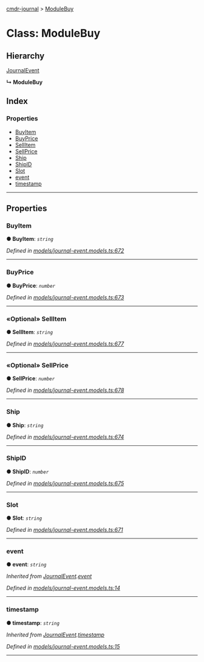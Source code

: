 [cmdr-journal](../README.md) > [ModuleBuy](../classes/modulebuy.md)



# Class: ModuleBuy

## Hierarchy


 [JournalEvent](journalevent.md)

**↳ ModuleBuy**







## Index

### Properties

* [BuyItem](modulebuy.md#buyitem)
* [BuyPrice](modulebuy.md#buyprice)
* [SellItem](modulebuy.md#sellitem)
* [SellPrice](modulebuy.md#sellprice)
* [Ship](modulebuy.md#ship)
* [ShipID](modulebuy.md#shipid)
* [Slot](modulebuy.md#slot)
* [event](modulebuy.md#event)
* [timestamp](modulebuy.md#timestamp)



---
## Properties
<a id="buyitem"></a>

###  BuyItem

**●  BuyItem**:  *`string`* 

*Defined in [models/journal-event.models.ts:672](https://github.com/chrisbruford/cmdr-journal/blob/0588b1f/src/models/journal-event.models.ts#L672)*





___

<a id="buyprice"></a>

###  BuyPrice

**●  BuyPrice**:  *`number`* 

*Defined in [models/journal-event.models.ts:673](https://github.com/chrisbruford/cmdr-journal/blob/0588b1f/src/models/journal-event.models.ts#L673)*





___

<a id="sellitem"></a>

### «Optional» SellItem

**●  SellItem**:  *`string`* 

*Defined in [models/journal-event.models.ts:677](https://github.com/chrisbruford/cmdr-journal/blob/0588b1f/src/models/journal-event.models.ts#L677)*





___

<a id="sellprice"></a>

### «Optional» SellPrice

**●  SellPrice**:  *`number`* 

*Defined in [models/journal-event.models.ts:678](https://github.com/chrisbruford/cmdr-journal/blob/0588b1f/src/models/journal-event.models.ts#L678)*





___

<a id="ship"></a>

###  Ship

**●  Ship**:  *`string`* 

*Defined in [models/journal-event.models.ts:674](https://github.com/chrisbruford/cmdr-journal/blob/0588b1f/src/models/journal-event.models.ts#L674)*





___

<a id="shipid"></a>

###  ShipID

**●  ShipID**:  *`number`* 

*Defined in [models/journal-event.models.ts:675](https://github.com/chrisbruford/cmdr-journal/blob/0588b1f/src/models/journal-event.models.ts#L675)*





___

<a id="slot"></a>

###  Slot

**●  Slot**:  *`string`* 

*Defined in [models/journal-event.models.ts:671](https://github.com/chrisbruford/cmdr-journal/blob/0588b1f/src/models/journal-event.models.ts#L671)*





___

<a id="event"></a>

###  event

**●  event**:  *`string`* 

*Inherited from [JournalEvent](journalevent.md).[event](journalevent.md#event)*

*Defined in [models/journal-event.models.ts:14](https://github.com/chrisbruford/cmdr-journal/blob/0588b1f/src/models/journal-event.models.ts#L14)*





___

<a id="timestamp"></a>

###  timestamp

**●  timestamp**:  *`string`* 

*Inherited from [JournalEvent](journalevent.md).[timestamp](journalevent.md#timestamp)*

*Defined in [models/journal-event.models.ts:15](https://github.com/chrisbruford/cmdr-journal/blob/0588b1f/src/models/journal-event.models.ts#L15)*





___


